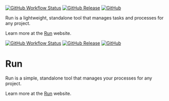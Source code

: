 [![GitHub Workflow Status](https://img.shields.io/github/actions/workflow/status/aymericbeaumet/run/ci.yml?branch=master&label=ci)](https://github.com/aymericbeaumet/run/actions/workflows/ci.yml) [![GitHub Release](https://img.shields.io/github/v/release/aymericbeaumet/run)](https://github.com/aymericbeaumet/run/releases) [![GitHub](https://img.shields.io/github/license/aymericbeaumet/run)](https://github.com/aymericbeaumet/run-cli/blob/master/license.md)

Run is a lightweight, standalone tool that manages tasks and processes for any project.

Learn more at the [Run](https://run-cli.org) website.

[![GitHub Workflow Status](https://img.shields.io/github/actions/workflow/status/aymericbeaumet/run/ci.yml?branch=master&label=ci)](https://github.com/aymericbeaumet/run/actions/workflows/ci.yml) [![GitHub Release](https://img.shields.io/github/v/release/aymericbeaumet/run)](https://github.com/aymericbeaumet/run/releases) [![GitHub](https://img.shields.io/github/license/aymericbeaumet/run)](https://github.com/aymericbeaumet/run-cli/blob/master/license.md)

# Run

Run is a simple, standalone tool that manages your processes for any project.

Learn more at the [Run](https://run-cli.org) website.
